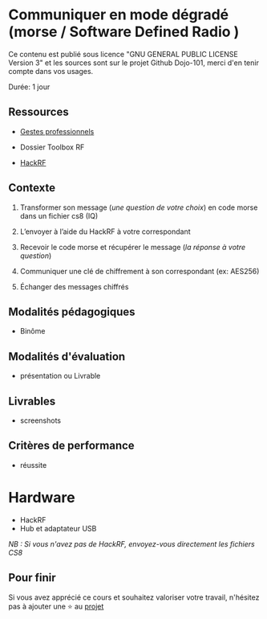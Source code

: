 # Communiquer en mode dégradé (morse / Software Defined Radio )

Ce contenu est publié sous licence "GNU GENERAL PUBLIC LICENSE Version 3" et les sources sont sur le projet Github Dojo-101, merci d'en tenir compte dans vos usages.

Durée: 1 jour

## Ressources

* [Gestes professionnels](https://github.com/Aif4thah/Dojo-101)

* Dossier Toolbox RF

* [HackRF](https://greatscottgadgets.com/hackrf/one/)


## Contexte


1. Transformer son message (*une question de votre choix*) en code morse dans un fichier cs8 (IQ)

2. L’envoyer à l’aide du HackRF à votre correspondant

3. Recevoir le code morse et récupérer le message (*la réponse à votre question*)

4. Communiquer une clé de chiffrement à son correspondant (ex: AES256)

5. Échanger des messages chiffrés


## Modalités pédagogiques

* Binôme


## Modalités d'évaluation

* présentation ou Livrable


## Livrables

* screenshots


## Critères de performance

* réussite


# Hardware

* HackRF
* Hub et adaptateur USB

*NB : Si vous n'avez pas de HackRF, envoyez-vous directement les fichiers CS8*


## Pour finir

Si vous avez apprécié ce cours et souhaitez valoriser votre travail, n'hésitez pas à ajouter une ⭐ au [projet](https://github.com/Aif4thah/Dojo-101)
